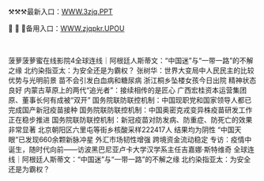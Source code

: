 <p>
	⚒⚒⚒最新入口：<a href="http://www.baidu.com/link?url=6MA2SWnO3Raqke39an_0PUxosM6ZrUGzi1BN9tNnlPW&wd">WWW.3zjq.PPT</a> 
	<p>
		📆
📆
📆备用入口：<a href="http://www.baidu.com/link?url=6MA2SWnO3Raqke39an_0PUxosM6ZrUGzi1BN9tNnlPW&wd">WWW.zjqpkr.UPOU</a> 
	</p>
	<p>
		<br />
	</p>
	<p>
		菠萝菠萝蜜在线影院4全球连线｜阿根廷人斯蒂文：“中国迷”与“一带一路”的不解之缘
北约染指亚太：为安全还是为霸权？
张树华：世界大变局中人民民主的比较优势与光明前景
苗不会引发白血病和糖尿病
浙江桐乡坠楼女孩今日出院 精神状态良好
内蒙古草原上的两代“追光者”：接续相传的是匠心
广西宏桂资本运营集团原、董事长何有成被“双开”
国务院联防联控机制：中国现职党和国家领导人都已完成国产新冠疫苗接种
国务院联防联控机制：中国奥密克戎变异株疫苗研发工作正在稳步推进
国务院联防联控机制：新冠疫苗对防发病、防重症、防死亡的效果非常显著
北京朝阳区六里屯等街乡核酸采样222417人 结果均为阴性
“中国天眼”已发现660余颗新脉冲星
外汇市场韧性增强 跨境资金流动稳定
专访：疫情中诞生，随时代向前——访波黑巴尼亚卢卡大学汉学系主任吉嘉娜·斯特维奇
全球连线｜阿根廷人斯蒂文：“中国迷”与“一带一路”的不解之缘
北约染指亚太：为安全还是为霸权？
	</p>
